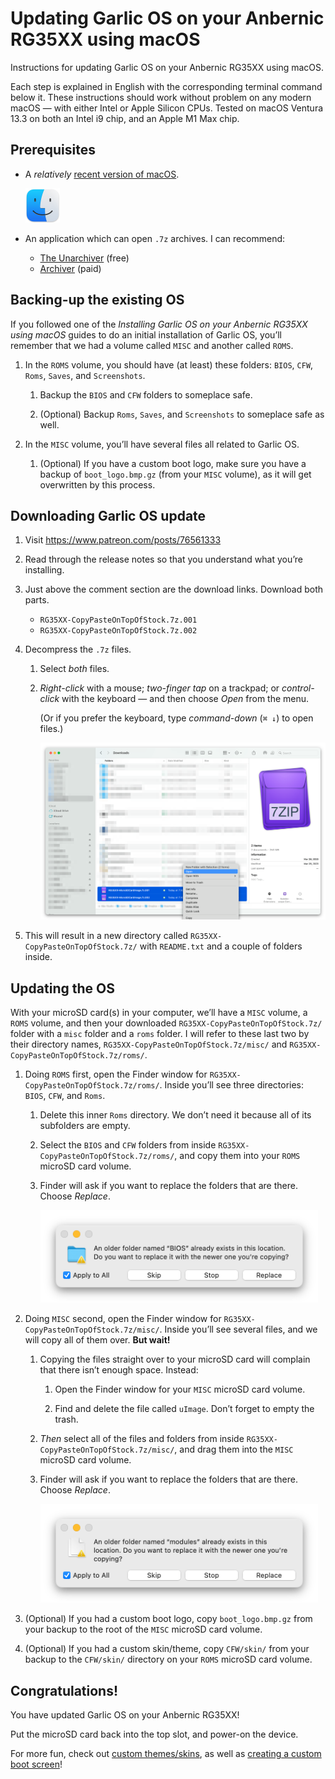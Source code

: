 # Updating Garlic OS on your Anbernic RG35XX using macOS

Instructions for updating Garlic OS on your Anbernic RG35XX using macOS.

Each step is explained in English with the corresponding terminal command below it. These instructions should work without problem on any modern macOS — with either Intel or Apple Silicon CPUs. Tested on macOS Ventura 13.3 on both an Intel i9 chip, and an Apple M1 Max chip.

## Prerequisites

* A _relatively_ [recent version of macOS](https://gist.github.com/skyzyx/225b59847be31b39d3d19c3a1c006862).

    <div><img src="images/finder@2x.png" alt="Finder icon" width="55"></div>

* An application which can open `.7z` archives. I can recommend:

    * [The Unarchiver](https://apps.apple.com/us/app/the-unarchiver/id425424353?mt=12) (free)
    * [Archiver](https://archiverapp.com) (paid)

## Backing-up the existing OS

If you followed one of the _Installing Garlic OS on your Anbernic RG35XX using macOS_ guides to do an initial installation of Garlic OS, you’ll remember that we had a volume called `MISC` and another called `ROMS`.

1. In the `ROMS` volume, you should have (at least) these folders: `BIOS`, `CFW`, `Roms`, `Saves`, and `Screenshots`.

    1. Backup the `BIOS` and `CFW` folders to someplace safe.

    1. (Optional) Backup `Roms`, `Saves`, and `Screenshots` to someplace safe as well.

1. In the `MISC` volume, you’ll have several files all related to Garlic OS.

    1. (Optional) If you have a custom boot logo, make sure you have a backup of `boot_logo.bmp.gz` (from your `MISC` volume), as it will get overwritten by this process.

## Downloading Garlic OS update

1. Visit <https://www.patreon.com/posts/76561333>

1. Read through the release notes so that you understand what you’re installing.

1. Just above the comment section are the download links. Download both parts.

    * `RG35XX-CopyPasteOnTopOfStock.7z.001`
    * `RG35XX-CopyPasteOnTopOfStock.7z.002`

1. Decompress the `.7z` files.

    1. Select _both_ files.

    1. _Right-click_ with a mouse; _two-finger tap_ on a trackpad; or _control-click_ with the keyboard — and then choose _Open_ from the menu.

        (Or if you prefer the keyboard, type _command-down_ (`⌘ ↓`) to open files.)

        ![Screenshot of opening the file with the context menu](images/downloads-folder@2x.png)

1. This will result in a new directory called `RG35XX-CopyPasteOnTopOfStock.7z/` with `README.txt` and a couple of folders inside.

## Updating the OS

With your microSD card(s) in your computer, we’ll have a `MISC` volume, a `ROMS` volume, and then your downloaded `RG35XX-CopyPasteOnTopOfStock.7z/` folder with a `misc` folder and a `roms` folder. I will refer to these last two by their directory names, `RG35XX-CopyPasteOnTopOfStock.7z/misc/` and `RG35XX-CopyPasteOnTopOfStock.7z/roms/`.

1. Doing `ROMS` first, open the Finder window for `RG35XX-CopyPasteOnTopOfStock.7z/roms/`. Inside you’ll see three directories: `BIOS`, `CFW`, and `Roms`.

    1. Delete this inner `Roms` directory. We don’t need it because all of its subfolders are empty.

    1. Select the `BIOS` and `CFW` folders from inside `RG35XX-CopyPasteOnTopOfStock.7z/roms/`, and copy them into your `ROMS` microSD card volume.

    1. Finder will ask if you want to replace the folders that are there. Choose _Replace_.

        <div><img src="images/dialog-replace-roms@2x.png" alt="Screenshot of replace dialog" width="444"></div>

1. Doing `MISC` second, open the Finder window for `RG35XX-CopyPasteOnTopOfStock.7z/misc/`. Inside you’ll see several files, and we will copy all of them over. **But wait!**

    1. Copying the files straight over to your microSD card will complain that there isn’t enough space. Instead:

        1. Open the Finder window for your `MISC` microSD card volume.

        1. Find and delete the file called `uImage`. Don’t forget to empty the trash.

    1. _Then_ select all of the files and folders from inside `RG35XX-CopyPasteOnTopOfStock.7z/misc/`, and drag them into the `MISC` microSD card volume.

    1. Finder will ask if you want to replace the folders that are there. Choose _Replace_.

        <div><img src="images/dialog-replace-misc@2x.png" alt="Screenshot of replace dialog" width="444"></div>

1. (Optional) If you had a custom boot logo, copy `boot_logo.bmp.gz` from your backup to the root of the `MISC` microSD card volume.

1. (Optional) If you had a custom skin/theme, copy `CFW/skin/` from your backup to the `CFW/skin/` directory on your `ROMS` microSD card volume.

## Congratulations!

You have updated Garlic OS on your Anbernic RG35XX!

Put the microSD card back into the top slot, and power-on the device.

For more fun, check out [custom themes/skins](https://www.rg35xx.com/temas-garlicos/), as well as [creating a custom boot screen](https://www.reddit.com/r/RG35XX/comments/1177ibw/what_am_i_missing_for_creating_custom_boot_logos/)!
